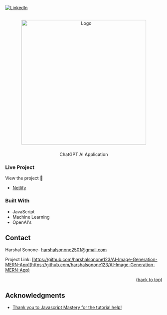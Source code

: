 <a name="readme-top"></a>

[![LinkedIn][linkedin-shield]](https://www.linkedin.com/in/harshal-sonone-a41047204/)

<!-- PROJECT LOGO -->
<br />
<div align="center">
  <a href="https://github.com/harshalsonone123/ChatGPT-AI-App-Xeno">
    <img src="[https://images.nightcafe.studio//assets/tdraw-girl.jpg?tr=w-1200,c-at_max](https://img.freepik.com/premium-photo/system-artificial-intelligence-chatgpt-chat-bot-ai-technology-smart-robot-ai-chat-gpt-application-software-robot-application-chat-gpt-generative-ai_438099-12209.jpg)https://img.freepik.com/premium-photo/system-artificial-intelligence-chatgpt-chat-bot-ai-technology-smart-robot-ai-chat-gpt-application-software-robot-application-chat-gpt-generative-ai_438099-12209.jpg" alt="Logo" width="400" height="400">
  </a>
<h3 align="center"></h3>

  <p align="center">
    ChatGPT AI Application
    <br />
  </p>
</div>

### Live Project

View the project 🎉

- [Netlify](https://chat-gpt-ai-app-xeno.vercel.app/)

### Built With

- JavaScript
- Machine Learning
- OpenAI's
<!-- CONTACT -->

## Contact

Harshal Sonone- harshalsonone2501@gmail.com

Project Link: [https://github.com/harshalsonone123/AI-Image-Generation-MERN-App](https://github.com/harshalsonone123/AI-Image-Generation-MERN-App)

<p align="right">(<a href="#readme-top">back to top</a>)</p>

<!-- ACKNOWLEDGMENTS -->

## Acknowledgments

- [Thank you to Javascript Mastery for the tutorial help!](https://www.jsmastery.pro/)

[contributors-shield]: https://img.shields.io/github/contributors/foreycodes/GPT3-React-Website.svg?style=for-the-badge
[contributors-url]: https://github.com/foreycodes/GPT3-React-Website/graphs/contributors
[forks-shield]: https://img.shields.io/github/forks/foreycodes/GPT3-React-Website.svg?style=for-the-badge
[forks-url]: https://github.com/foreycodes/GPT3-React-Website/network/members
[stars-shield]: https://img.shields.io/github/stars/foreycodes/GPT3-React-Website.svg?style=for-the-badge
[stars-url]: https://github.com/foreycodes/GPT3-React-Website/stargazers
[issues-shield]: https://img.shields.io/github/issues/foreycodes/GPT3-React-Website.svg?style=for-the-badge
[issues-url]: https://github.com/foreycodes/GPT3-React-Website/issues
[license-shield]: https://img.shields.io/github/license/foreycodes/GPT3-React-Website.svg?style=for-the-badge
[license-url]: https://github.com/foreycodes/GPT3-React-Website/blob/master/LICENSE.txt
[linkedin-shield]: https://img.shields.io/badge/-LinkedIn-black.svg?style=for-the-badge&logo=linkedin&colorB=555
[linkedin-url]: https://linkedin.com/in/eforrester01
[product-screenshot]: images/screenshot.png
[Next.js]: https://img.shields.io/badge/next.js-000000?style=for-the-badge&logo=nextdotjs&logoColor=white
[Next-url]: https://nextjs.org/
[React.js]: https://img.shields.io/badge/React-20232A?style=for-the-badge&logo=react&logoColor=61DAFB
[React-url]: https://reactjs.org/
[Vue.js]: https://img.shields.io/badge/Vue.js-35495E?style=for-the-badge&logo=vuedotjs&logoColor=4FC08D
[Vue-url]: https://vuejs.org/
[Angular.io]: https://img.shields.io/badge/Angular-DD0031?style=for-the-badge&logo=angular&logoColor=white
[Angular-url]: https://angular.io/
[Svelte.dev]: https://img.shields.io/badge/Svelte-4A4A55?style=for-the-badge&logo=svelte&logoColor=FF3E00
[Svelte-url]: https://svelte.dev/
[Laravel.com]: https://img.shields.io/badge/Laravel-FF2D20?style=for-the-badge&logo=laravel&logoColor=white
[Laravel-url]: https://laravel.com
[Bootstrap.com]: https://img.shields.io/badge/Bootstrap-563D7C?style=for-the-badge&logo=bootstrap&logoColor=white
[Bootstrap-url]: https://getbootstrap.com
[JQuery.com]: https://img.shields.io/badge/jQuery-0769AD?style=for-the-badge&logo=jquery&logoColor=white
[JQuery-url]: https://jquery.com

